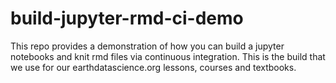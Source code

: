 # build-jupyter-rmd-ci-demo
This repo provides a demonstration of how you can build a jupyter notebooks and knit rmd files via continuous integration. This is the build that we use for our earthdatascience.org lessons, courses and textbooks.  
